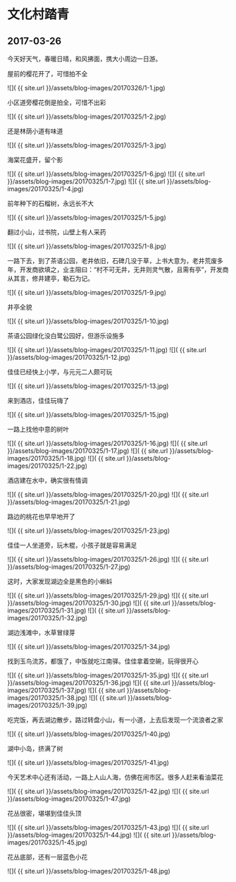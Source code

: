 文化村踏青
========================

2017-03-26
------------------------

今天好天气，春暖日晴，和风拂面，携大小周边一日游。

屋前的樱花开了，可惜拍不全

![]( {{ site.url }}/assets/blog-images/20170326/1-1.jpg)

小区道旁樱花倒是拍全，可惜不出彩

![]( {{ site.url }}/assets/blog-images/20170325/1-2.jpg)

还是林荫小道有味道

![]( {{ site.url }}/assets/blog-images/20170325/1-3.jpg)

海棠花盛开，留个影

![]( {{ site.url }}/assets/blog-images/20170325/1-6.jpg)
![]( {{ site.url }}/assets/blog-images/20170325/1-7.jpg)
![]( {{ site.url }}/assets/blog-images/20170325/1-4.jpg)

前年种下的石榴树，永远长不大

![]( {{ site.url }}/assets/blog-images/20170325/1-5.jpg)

翻过小山，过书院，山壁上有人采药

![]( {{ site.url }}/assets/blog-images/20170325/1-8.jpg)

一路下去，到了茶语公园，老井依旧，石碑几没于草，上书大意为，老井荒废多年，开发商欲填之，业主阻曰：“村不可无井，无井则灵气散，且需有亭”，开发商从其言，修井建亭，勒石为记。

![]( {{ site.url }}/assets/blog-images/20170325/1-9.jpg)

井亭全貌

![]( {{ site.url }}/assets/blog-images/20170325/1-10.jpg)

茶语公园绿化没白鹭公园好，但游乐设施多

![]( {{ site.url }}/assets/blog-images/20170325/1-11.jpg)
![]( {{ site.url }}/assets/blog-images/20170325/1-12.jpg)

佳佳已经快上小学，与元元二人颇可玩

![]( {{ site.url }}/assets/blog-images/20170325/1-13.jpg)

来到酒店，佳佳玩嗨了

![]( {{ site.url }}/assets/blog-images/20170325/1-15.jpg)

一路上找他中意的树叶

![]( {{ site.url }}/assets/blog-images/20170325/1-16.jpg)
![]( {{ site.url }}/assets/blog-images/20170325/1-17.jpg)
![]( {{ site.url }}/assets/blog-images/20170325/1-18.jpg)
![]( {{ site.url }}/assets/blog-images/20170325/1-22.jpg)

酒店建在水中，确实很有情调

![]( {{ site.url }}/assets/blog-images/20170325/1-20.jpg)
![]( {{ site.url }}/assets/blog-images/20170325/1-21.jpg)

路边的桃花也早早地开了

![]( {{ site.url }}/assets/blog-images/20170325/1-23.jpg)

佳佳一人坐道旁，玩木棍，小孩子就是容易满足

![]( {{ site.url }}/assets/blog-images/20170325/1-26.jpg)
![]( {{ site.url }}/assets/blog-images/20170325/1-27.jpg)

这时，大家发现湖边全是黑色的小蝌蚪

![]( {{ site.url }}/assets/blog-images/20170325/1-29.jpg)
![]( {{ site.url }}/assets/blog-images/20170325/1-30.jpg)
![]( {{ site.url }}/assets/blog-images/20170325/1-31.jpg)
![]( {{ site.url }}/assets/blog-images/20170325/1-32.jpg)

湖边浅滩中，水草冒绿芽

![]( {{ site.url }}/assets/blog-images/20170325/1-34.jpg)

找到玉鸟流苏，都饿了，中饭就吃江南驿。佳佳拿着空碗，玩得很开心

![]( {{ site.url }}/assets/blog-images/20170325/1-35.jpg)
![]( {{ site.url }}/assets/blog-images/20170325/1-36.jpg)
![]( {{ site.url }}/assets/blog-images/20170325/1-37.jpg)
![]( {{ site.url }}/assets/blog-images/20170325/1-38.jpg)
![]( {{ site.url }}/assets/blog-images/20170325/1-39.jpg)

吃完饭，再去湖边散步，路过转盘小山，有一小道，上去后发现一个流浪者之家

![]( {{ site.url }}/assets/blog-images/20170325/1-40.jpg)

湖中小岛，挤满了树

![]( {{ site.url }}/assets/blog-images/20170325/1-41.jpg)

今天艺术中心还有活动，一路上人山人海，仿佛在闹市区。很多人赶来看油菜花

![]( {{ site.url }}/assets/blog-images/20170325/1-42.jpg)
![]( {{ site.url }}/assets/blog-images/20170325/1-47.jpg)

花丛很密，堪堪到佳佳头顶

![]( {{ site.url }}/assets/blog-images/20170325/1-43.jpg)
![]( {{ site.url }}/assets/blog-images/20170325/1-44.jpg)
![]( {{ site.url }}/assets/blog-images/20170325/1-45.jpg)

花丛底部，还有一层蓝色小花

![]( {{ site.url }}/assets/blog-images/20170325/1-48.jpg)
